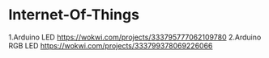 # Internet-Of-Things
1.Arduino LED
https://wokwi.com/projects/333795777062109780
2.Arduino RGB LED
https://wokwi.com/projects/333799378069226066
